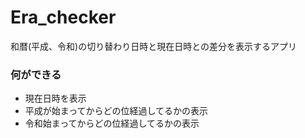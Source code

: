 # Era_checker

和暦(平成、令和)の切り替わり日時と現在日時との差分を表示するアプリ

### 何ができる
- 現在日時を表示
- 平成が始まってからどの位経過してるかの表示
- 令和始まってからどの位経過してるかの表示

